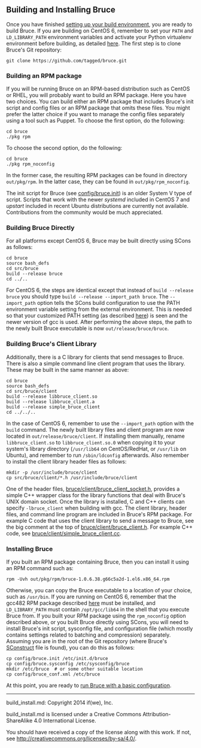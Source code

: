 ## Building and Installing Bruce

Once you have finished [setting up your build environment](../README.md#setting-up-a-build-environment),
you are ready to build Bruce.  If you are building on CentOS 6, remember to set
your `PATH` and `LD_LIBRARY_PATH` environment variables and activate your
Python virtualenv environment before building, as detailed
[here](centos_6_5_env.md).  The first step is to clone Bruce's Git repository:

```
git clone https://github.com/tagged/bruce.git
```

### Building an RPM package

If you will be running Bruce on an RPM-based distribution such as CentOS or
RHEL, you will probably want to build an RPM package.  Here you have two
choices.  You can build either an RPM package that includes Bruce's init script
and config files or an RPM package that omits these files.  You might prefer
the latter choice if you want to manage the config files separately using a
tool such as Puppet.  To choose the first option, do the following:

```
cd bruce
./pkg rpm
```

To choose the second option, do the following:

```
cd bruce
./pkg rpm_noconfig
```

In the former case, the resulting RPM packages can be found in directory
`out/pkg/rpm`.  In the latter case, they can be found in
`out/pkg/rpm_noconfig`.

The init script for Bruce (see [config/bruce.init](../config/bruce.init)) is an
older System V type of script.  Scripts that work with the newer *systemd*
included in CentOS 7 and *upstart* included in recent Ubuntu distributions are
currently not available.  Contributions from the community would be much
appreciated.

### Building Bruce Directly

For all platforms except CentOS 6, Bruce may be built directly using SCons as
follows:

```
cd bruce
source bash_defs
cd src/bruce
build --release bruce
cd ../..
```

For CentOS 6, the steps are identical except that instead of
`build --release bruce` you should type `build --release --import_path bruce`.
The `--import_path` option tells the SCons build configuration to use the PATH
environment variable setting from the external environment.  This is needed
so that your customized PATH setting (as described
[here](centos_6_5_env.md#building-and-installing-gcc-482)) is seen and the
newer version of gcc is used.  After performing the above steps, the path to
the newly built Bruce executable is now `out/release/bruce/bruce`.

### Building Bruce's Client Library

Additionally, there is a C library for clients that send messages to Bruce.
There is also a simple command line client program that uses the library.
These may be built in the same manner as above:

```
cd bruce
source bash_defs
cd src/bruce/client
build --release libbruce_client.so
build --release libbruce_client.a
build --release simple_bruce_client
cd ../../..
```

In the case of CentOS 6, remember to use the `--import_path` option with the
`build` command.  The newly built library files and client program are now
located in `out/release/bruce/client`.  If installing them manually, rename
`libbruce_client.so` to `libbruce_client.so.0` when copying it to your system's
library directory (`/usr/lib64` on CentOS/RedHat, or `/usr/lib` on Ubuntu), and
remember to run `/sbin/ldconfig` afterwards.  Also remember to install the
client library header files as follows:

```
mkdir -p /usr/include/bruce/client
cp src/bruce/client/*.h /usr/include/bruce/client
```
One of the header files,
[bruce/client/bruce_client_socket.h](../src/bruce/client/bruce_client_socket.h),
provides a simple C++ wrapper class for the library functions that deal with
Bruce's UNIX domain socket.  Once the library is installed, C and C++ clients
can specify `-lbruce_client` when building with gcc.  The client library,
header files, and command line program are included in Bruce's RPM package.
For example C code that uses the client library to send a message to Bruce, see
the big comment at the top of
[bruce/client/bruce_client.h](../src/bruce/client/bruce_client.h).  For example
C++ code, see
[bruce/client/simple_bruce_client.cc](../src/bruce/client/simple_bruce_client.cc).

### Installing Bruce

If you built an RPM package containing Bruce, then you can install it using an
RPM command such as:

```
rpm -Uvh out/pkg/rpm/bruce-1.0.6.38.g66c5a2d-1.el6.x86_64.rpm
```

Otherwise, you can copy the Bruce executable to a location of your choice, such
as `/usr/bin`.  If you are running on CentOS 6, remember that the gcc482 RPM
package described [here](centos_6_5_env.md#building-and-installing-gcc-482)
must be installed, and `LD_LIBRARY_PATH` must contain `/opt/gcc/lib64` in the
shell that you execute Bruce from.  If you built your RPM package using the
`rpm_noconfig` option described above, or you built Bruce directly using SCons,
you will need to install Bruce's init script, sysconfig file, and configuration
file (which mostly contains settings related to batching and compression)
separately.  Assuming you are in the root of the Git repository (where Bruce's
[SConstruct](../SConstruct) file is found), you can do this as follows:

```
cp config/bruce.init /etc/init.d/bruce
cp config/bruce.sysconfig /etc/sysconfig/bruce
mkdir /etc/bruce  # or some other suitable location
cp config/bruce_conf.xml /etc/bruce
```

At this point, you are ready to
[run Bruce with a basic configuration](../README.md#running-bruce-with-basic-configuration).

-----

build_install.md: Copyright 2014 if(we), Inc.

build_install.md is licensed under a Creative Commons Attribution-ShareAlike
4.0 International License.

You should have received a copy of the license along with this work. If not,
see <http://creativecommons.org/licenses/by-sa/4.0/>.
